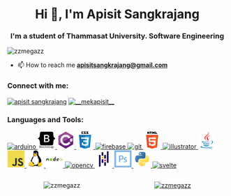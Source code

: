 <h1 align="center">Hi 👋, I'm Apisit Sangkrajang</h1>
<h3 align="center">I'm a student of Thammasat University. Software Engineering</h3>

<p align="left"> <img src="https://komarev.com/ghpvc/?username=zzmegazz&label=Profile%20views&color=0e75b6&style=flat" alt="zzmegazz" /> </p>

- 📫 How to reach me **apisitsangkrajang@gmail.com**

<h3 align="left">Connect with me:</h3>
<p align="left">
<a href="https://fb.com/apisit sangkrajang" target="blank"><img align="center" src="https://raw.githubusercontent.com/rahuldkjain/github-profile-readme-generator/master/src/images/icons/Social/facebook.svg" alt="apisit sangkrajang" height="30" width="40" /></a>
<a href="https://instagram.com/__mekapisit__" target="blank"><img align="center" src="https://raw.githubusercontent.com/rahuldkjain/github-profile-readme-generator/master/src/images/icons/Social/instagram.svg" alt="__mekapisit__" height="30" width="40" /></a>
</p>

<h3 align="left">Languages and Tools:</h3>
<p align="left"> <a href="https://www.arduino.cc/" target="_blank" rel="noreferrer"> <img src="https://cdn.worldvectorlogo.com/logos/arduino-1.svg" alt="arduino" width="40" height="40"/> </a> <a href="https://getbootstrap.com" target="_blank" rel="noreferrer"> <img src="https://raw.githubusercontent.com/devicons/devicon/master/icons/bootstrap/bootstrap-plain-wordmark.svg" alt="bootstrap" width="40" height="40"/> </a> <a href="https://www.w3schools.com/cs/" target="_blank" rel="noreferrer"> <img src="https://raw.githubusercontent.com/devicons/devicon/master/icons/csharp/csharp-original.svg" alt="csharp" width="40" height="40"/> </a> <a href="https://www.w3schools.com/css/" target="_blank" rel="noreferrer"> <img src="https://raw.githubusercontent.com/devicons/devicon/master/icons/css3/css3-original-wordmark.svg" alt="css3" width="40" height="40"/> </a> <a href="https://firebase.google.com/" target="_blank" rel="noreferrer"> <img src="https://www.vectorlogo.zone/logos/firebase/firebase-icon.svg" alt="firebase" width="40" height="40"/> </a> <a href="https://git-scm.com/" target="_blank" rel="noreferrer"> <img src="https://www.vectorlogo.zone/logos/git-scm/git-scm-icon.svg" alt="git" width="40" height="40"/> </a> <a href="https://www.w3.org/html/" target="_blank" rel="noreferrer"> <img src="https://raw.githubusercontent.com/devicons/devicon/master/icons/html5/html5-original-wordmark.svg" alt="html5" width="40" height="40"/> </a> <a href="https://www.adobe.com/in/products/illustrator.html" target="_blank" rel="noreferrer"> <img src="https://www.vectorlogo.zone/logos/adobe_illustrator/adobe_illustrator-icon.svg" alt="illustrator" width="40" height="40"/> </a> <a href="https://www.java.com" target="_blank" rel="noreferrer"> <img src="https://raw.githubusercontent.com/devicons/devicon/master/icons/java/java-original.svg" alt="java" width="40" height="40"/> </a> <a href="https://developer.mozilla.org/en-US/docs/Web/JavaScript" target="_blank" rel="noreferrer"> <img src="https://raw.githubusercontent.com/devicons/devicon/master/icons/javascript/javascript-original.svg" alt="javascript" width="40" height="40"/> </a> <a href="https://www.linux.org/" target="_blank" rel="noreferrer"> <img src="https://raw.githubusercontent.com/devicons/devicon/master/icons/linux/linux-original.svg" alt="linux" width="40" height="40"/> </a> <a href="https://nodejs.org" target="_blank" rel="noreferrer"> <img src="https://raw.githubusercontent.com/devicons/devicon/master/icons/nodejs/nodejs-original-wordmark.svg" alt="nodejs" width="40" height="40"/> </a> <a href="https://opencv.org/" target="_blank" rel="noreferrer"> <img src="https://www.vectorlogo.zone/logos/opencv/opencv-icon.svg" alt="opencv" width="40" height="40"/> </a> <a href="https://pandas.pydata.org/" target="_blank" rel="noreferrer"> <img src="https://raw.githubusercontent.com/devicons/devicon/2ae2a900d2f041da66e950e4d48052658d850630/icons/pandas/pandas-original.svg" alt="pandas" width="40" height="40"/> </a> <a href="https://www.photoshop.com/en" target="_blank" rel="noreferrer"> <img src="https://raw.githubusercontent.com/devicons/devicon/master/icons/photoshop/photoshop-line.svg" alt="photoshop" width="40" height="40"/> </a> <a href="https://www.python.org" target="_blank" rel="noreferrer"> <img src="https://raw.githubusercontent.com/devicons/devicon/master/icons/python/python-original.svg" alt="python" width="40" height="40"/> </a> <a href="https://svelte.dev" target="_blank" rel="noreferrer"> <img src="https://upload.wikimedia.org/wikipedia/commons/1/1b/Svelte_Logo.svg" alt="svelte" width="40" height="40"/> </a> </p>
<div style="display: flex;flex-direction: row;align-content: space-between;justify-content: space-around;align-items: center;">
    <p dir="auto"><a target="_blank" rel="noopener noreferrer nofollow" href="https://camo.githubusercontent.com/0676d18b48b5d2686d44611d2a1a5c6b5ffb85f22b9495f8af727563bd8e03de/68747470733a2f2f6769746875622d726561646d652d73746174732e76657263656c2e6170702f6170692f746f702d6c616e67733f757365726e616d653d7a7a6d6567617a7a2673686f775f69636f6e733d74727565266c6f63616c653d656e266c61796f75743d636f6d70616374"><img align="left" src="https://camo.githubusercontent.com/0676d18b48b5d2686d44611d2a1a5c6b5ffb85f22b9495f8af727563bd8e03de/68747470733a2f2f6769746875622d726561646d652d73746174732e76657263656c2e6170702f6170692f746f702d6c616e67733f757365726e616d653d7a7a6d6567617a7a2673686f775f69636f6e733d74727565266c6f63616c653d656e266c61796f75743d636f6d70616374" alt="zzmegazz" data-canonical-src="https://github-readme-stats.vercel.app/api/top-langs?username=zzmegazz&amp;show_icons=true&amp;locale=en&amp;layout=compact" style="max-width: 100%;"></a></p>
    <p dir="auto">&nbsp;<a target="_blank" rel="noopener noreferrer nofollow" href="https://camo.githubusercontent.com/445164291dd74787330d98a9ee9b91c16000e366eeb2ab19c02bdfd727faf786/68747470733a2f2f6769746875622d726561646d652d73746174732e76657263656c2e6170702f6170693f757365726e616d653d7a7a6d6567617a7a2673686f775f69636f6e733d74727565266c6f63616c653d656e"><img align="center" src="https://camo.githubusercontent.com/445164291dd74787330d98a9ee9b91c16000e366eeb2ab19c02bdfd727faf786/68747470733a2f2f6769746875622d726561646d652d73746174732e76657263656c2e6170702f6170693f757365726e616d653d7a7a6d6567617a7a2673686f775f69636f6e733d74727565266c6f63616c653d656e" alt="zzmegazz" data-canonical-src="https://github-readme-stats.vercel.app/api?username=zzmegazz&amp;show_icons=true&amp;locale=en" style="max-width: 100%;"></a></p>
</div>
